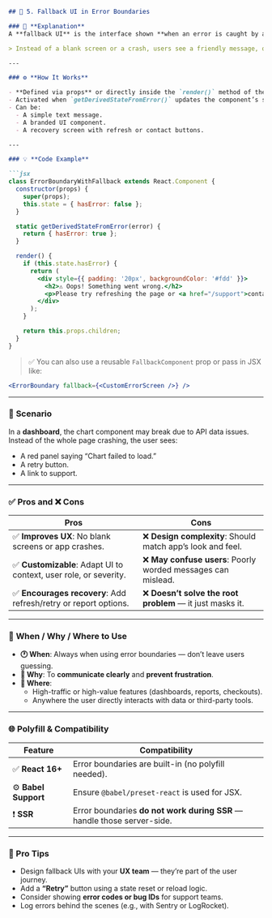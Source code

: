 ```markdown
## 🧱 5. Fallback UI in Error Boundaries

### 🎯 **Explanation**
A **fallback UI** is the interface shown **when an error is caught by an error boundary**. It acts as a graceful way to inform users something went wrong and guide them on what to do next.

> Instead of a blank screen or a crash, users see a friendly message, often with recovery options.

---

### ⚙️ **How It Works**

- **Defined via props** or directly inside the `render()` method of the boundary.
- Activated when `getDerivedStateFromError()` updates the component’s state due to an error.
- Can be:
  - A simple text message.
  - A branded UI component.
  - A recovery screen with refresh or contact buttons.

---

### 💡 **Code Example**

```jsx
class ErrorBoundaryWithFallback extends React.Component {
  constructor(props) {
    super(props);
    this.state = { hasError: false };
  }

  static getDerivedStateFromError(error) {
    return { hasError: true };
  }

  render() {
    if (this.state.hasError) {
      return (
        <div style={{ padding: '20px', backgroundColor: '#fdd' }}>
          <h2>⚠️ Oops! Something went wrong.</h2>
          <p>Please try refreshing the page or <a href="/support">contact support</a>.</p>
        </div>
      );
    }

    return this.props.children;
  }
}
```

> ✅ You can also use a reusable `FallbackComponent` prop or pass in JSX like:  
```jsx
<ErrorBoundary fallback={<CustomErrorScreen />} />
```

---

### 📘 **Scenario**

In a **dashboard**, the chart component may break due to API data issues.  
Instead of the whole page crashing, the user sees:
- A red panel saying “Chart failed to load.”
- A retry button.
- A link to support.

---

### ✅ **Pros and ❌ Cons**

| Pros | Cons |
|------|------|
| ✅ **Improves UX**: No blank screens or app crashes. | ❌ **Design complexity**: Should match app’s look and feel. |
| ✅ **Customizable**: Adapt UI to context, user role, or severity. | ❌ **May confuse users**: Poorly worded messages can mislead. |
| ✅ **Encourages recovery**: Add refresh/retry or report options. | ❌ **Doesn’t solve the root problem** — it just masks it. |

---

### 📌 **When / Why / Where to Use**

- **🕐 When**: Always when using error boundaries — don’t leave users guessing.
- **🎯 Why**: To **communicate clearly** and **prevent frustration**.
- **📍 Where**:
  - High-traffic or high-value features (dashboards, reports, checkouts).
  - Anywhere the user directly interacts with data or third-party tools.

---

### 🌐 Polyfill & Compatibility

| Feature | Compatibility |
|--------|----------------|
| ✅ **React 16+** | Error boundaries are built-in (no polyfill needed). |
| ⚙️ **Babel Support** | Ensure `@babel/preset-react` is used for JSX. |
| ❗ **SSR** | Error boundaries **do not work during SSR** — handle those server-side. |

---

### 🧠 Pro Tips

- Design fallback UIs with your **UX team** — they’re part of the user journey.
- Add a **“Retry”** button using a state reset or reload logic.
- Consider showing **error codes or bug IDs** for support teams.
- Log errors behind the scenes (e.g., with Sentry or LogRocket).
```